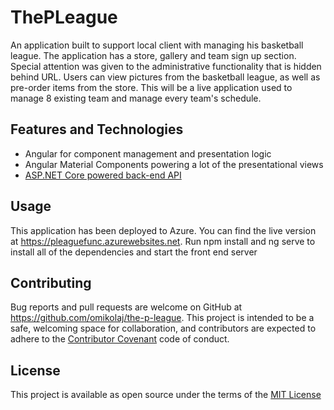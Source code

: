 # ThePLeague

An application built to support local client with managing his basketball league. The application has a store, gallery and team sign up section. Special attention was given to the administrative functionality that is hidden behind URL. Users can view pictures from the basketball league, as well as pre-order items from the store. This will be a live application used to manage 8 existing team and manage every team's schedule.

## Features and Technologies

- Angular for component management and presentation logic
- Angular Material Components powering a lot of the presentational views
- [ASP.NET Core powered back-end API](https://github.com/omikolaj/the-p-league-api)

## Usage

This application has been deployed to Azure. You can find the live version at https://pleaguefunc.azurewebsites.net. Run npm install and ng serve to install all of the dependencies and start the front end server

## Contributing
Bug reports and pull requests are welcome on GitHub at https://github.com/omikolaj/the-p-league. This project is intended to be a safe, welcoming space for collaboration, and contributors are expected to adhere to the [Contributor Covenant](http://contributor-covenant.org) code of conduct.

## License
This project is available as open source under the terms of the [MIT License](https://opensource.org/licenses/MIT)
